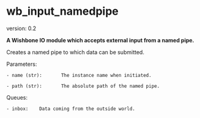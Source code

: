 wb_input_namedpipe
==================

version: 0.2

**A Wishbone IO module which accepts external input from a named pipe.**

Creates a named pipe to which data can be submitted.

Parameters:

    - name (str):       The instance name when initiated.

    - path (str):       The absolute path of the named pipe.

Queues:

    - inbox:    Data coming from the outside world.
